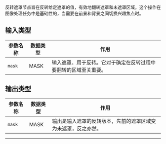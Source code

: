 
反转遮罩节点旨在反转给定遮罩的值，有效地翻转遮罩和未遮罩区域。这个操作在图像处理任务中是基础性的，当需要在前景和背景之间切换兴趣焦点时。

## 输入类型

| 参数名称 | 数据类型 | 作用 |
| --- | --- | --- |
| `mask` | MASK | 输入遮罩，用于反转。它对于确定在反转过程中要翻转的区域至关重要。 |

## 输出类型

| 参数名称 | 数据类型 | 作用 |
| --- | --- | --- |
| `mask` | MASK | 输出是输入遮罩的反转版本，先前的遮罩区域变为未遮罩，反之亦然。 |

---
